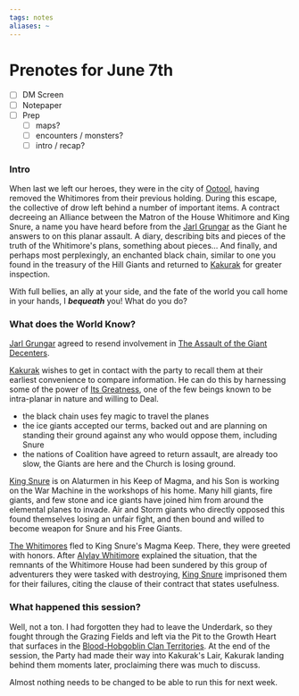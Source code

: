 ```yaml
---
tags: notes
aliases: ~
---
```


# Prenotes for June 7th

* [ ] DM Screen
* [ ] Notepaper
* [ ] Prep
  * [ ] maps?
  * [ ] encounters / monsters?
  * [ ] intro / recap?

### Intro

When last we left our heroes, they were in the city of [Ootool](..\..\..\Notes%20on%20the%20Multiverse\Inner\Underdark\Locations%20&%20Holdings\Ootool.md), having removed the Whitimores from their previous holding. During this escape, the collective of drow left behind a number of important items. A contract decreeing an Alliance between the Matron of the House Whitimore and King Snure, a name you have heard before from the [Jarl Grungar](..\..\NPCs\ala%20Alaturmen\zNon-Humanoid\Giant%20NPCs\Jarl%20Grungar.md) as the Giant he answers to on this planar assault. A diary, describing bits and pieces of the truth of the Whitimore's plans, something about pieces... And finally, and perhaps most perplexingly, an enchanted black chain, similar to one you found in the treasury of the Hill Giants and returned to [Kakurak](..\..\NPCs\ala%20Alaturmen\zNon-Humanoid\Draconic%20NPCs\Kakurak.md) for greater inspection.

With full bellies, an ally at your side, and the fate of the world you call home in your hands, I ***bequeath*** you! What do you do?

### What does the World Know?

[Jarl Grungar](..\..\NPCs\ala%20Alaturmen\zNon-Humanoid\Giant%20NPCs\Jarl%20Grungar.md) agreed to resend involvement in [The Assault of the Giant Decenters](..\..\..\Notes%20on%20the%20Multiverse\Inner\Alaturmen\About%20People\Nations\Holyl'nds\Local%20Lore\The%20Assault%20of%20the%20Giant%20Decenters.md).

[Kakurak](..\..\NPCs\ala%20Alaturmen\zNon-Humanoid\Draconic%20NPCs\Kakurak.md) wishes to get in contact with the party to recall them at their earliest convenience to compare information. He can do this by harnessing some of the power of [Its Greatness](..\..\NPCs\ala%20Alaturmen\Absolute%20Power\Alaturmian%20God%20NPCs\Its%20Greatness.md), one of the few beings known to be intra-planar in nature and willing to Deal.

* the black chain uses fey magic to travel the planes
* the ice giants accepted our terms, backed out and are planning on standing their ground against any who would oppose them, including Snure
* the nations of Coalition have agreed to return assault, are already too slow, the Giants are here and the Church is losing ground.

[King Snure](..\..\NPCs\ala%20Alaturmen\zNon-Humanoid\Giant%20NPCs\King%20Snure.md) is on Alaturmen in his Keep of Magma, and his Son is working on the War Machine in the workshops of his home. Many hill giants, fire giants, and few stone and ice giants have joined him from around the elemental planes to invade. Air and Storm giants who directly opposed this found themselves losing an unfair fight, and then bound and willed to become weapon for Snure and his Free Giants.

[The Whitimores](..\..\..\Notes%20on%20the%20Multiverse\Inner\Underdark\Groups\The%20Whitimores.md) fled to King Snure's Magma Keep. There, they were greeted with honors. After [Alylay Whitimore](..\..\NPCs\ala%20Underdark\Whitimore\Alylay%20Whitimore.md) explained the situation, that the remnants of the Whitimore House had been sundered by this group of adventurers they were tasked with destroying, [King Snure](..\..\NPCs\ala%20Alaturmen\zNon-Humanoid\Giant%20NPCs\King%20Snure.md) imprisoned them for their failures, citing the clause of their contract that states usefulness.

### What happened this session?

Well, not a ton. I had forgotten they had to leave the Underdark, so they fought through the Grazing Fields and left via the Pit to the Growth Heart that surfaces in the [Blood-Hobgoblin Clan Territories](..\..\..\Notes%20on%20the%20Multiverse\Inner\Alaturmen\About%20People\Non-Nation%20Entities\Blood%20Clans\Blood-Hobgoblin%20Clan%20Territories.md). At the end of the session, the Party had made their way into Kakurak's Lair, Kakurak landing behind them moments later, proclaiming there was much to discuss.

Almost nothing needs to be changed to be able to run this for next week.
